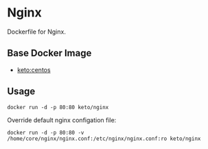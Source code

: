 # Nginx

Dockerfile for Nginx.


## Base Docker Image

* [keto:centos](https://hub.docker.com/r/keto/centos)


## Usage

	docker run -d -p 80:80 keto/nginx


Override default nginx configation file:

	docker run -d -p 80:80 -v /home/core/nginx/nginx.conf:/etc/nginx/nginx.conf:ro keto/nginx
